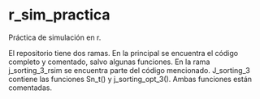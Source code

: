 # r_sim_practica

Práctica de simulación en r. 

El repositorio tiene dos ramas. 
En la principal se encuentra el código completo y comentado, salvo algunas funciones.
En la rama j_sorting_3_rsim se encuentra parte del código mencionado. 
J_sorting_3 contiene las funciones Sn_t() y j_sorting_opt_3(). Ambas funciones están comentadas.


